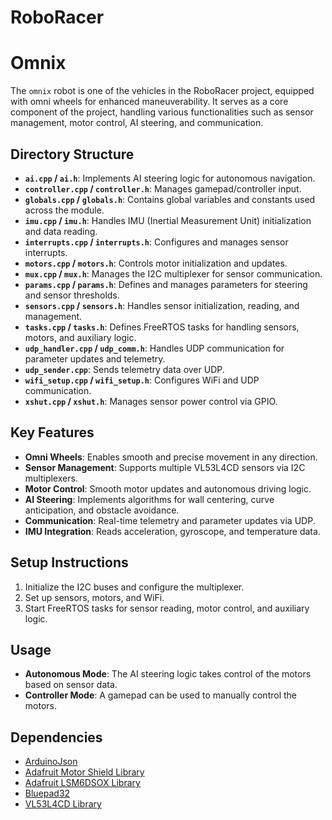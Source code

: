 # RoboRacer

# Omnix

The `omnix` robot is one of the vehicles in the RoboRacer project, equipped with omni wheels for enhanced maneuverability. It serves as a core component of the project, handling various functionalities such as sensor management, motor control, AI steering, and communication.

## Directory Structure

- **`ai.cpp` / `ai.h`**: Implements AI steering logic for autonomous navigation.
- **`controller.cpp` / `controller.h`**: Manages gamepad/controller input.
- **`globals.cpp` / `globals.h`**: Contains global variables and constants used across the module.
- **`imu.cpp` / `imu.h`**: Handles IMU (Inertial Measurement Unit) initialization and data reading.
- **`interrupts.cpp` / `interrupts.h`**: Configures and manages sensor interrupts.
- **`motors.cpp` / `motors.h`**: Controls motor initialization and updates.
- **`mux.cpp` / `mux.h`**: Manages the I2C multiplexer for sensor communication.
- **`params.cpp` / `params.h`**: Defines and manages parameters for steering and sensor thresholds.
- **`sensors.cpp` / `sensors.h`**: Handles sensor initialization, reading, and management.
- **`tasks.cpp` / `tasks.h`**: Defines FreeRTOS tasks for handling sensors, motors, and auxiliary logic.
- **`udp_handler.cpp` / `udp_comm.h`**: Handles UDP communication for parameter updates and telemetry.
- **`udp_sender.cpp`**: Sends telemetry data over UDP.
- **`wifi_setup.cpp` / `wifi_setup.h`**: Configures WiFi and UDP communication.
- **`xshut.cpp` / `xshut.h`**: Manages sensor power control via GPIO.

## Key Features

- **Omni Wheels**: Enables smooth and precise movement in any direction.
- **Sensor Management**: Supports multiple VL53L4CD sensors via I2C multiplexers.
- **Motor Control**: Smooth motor updates and autonomous driving logic.
- **AI Steering**: Implements algorithms for wall centering, curve anticipation, and obstacle avoidance.
- **Communication**: Real-time telemetry and parameter updates via UDP.
- **IMU Integration**: Reads acceleration, gyroscope, and temperature data.

## Setup Instructions

1. Initialize the I2C buses and configure the multiplexer.
2. Set up sensors, motors, and WiFi.
3. Start FreeRTOS tasks for sensor reading, motor control, and auxiliary logic.

## Usage

- **Autonomous Mode**: The AI steering logic takes control of the motors based on sensor data.
- **Controller Mode**: A gamepad can be used to manually control the motors.

## Dependencies

- [ArduinoJson](https://arduinojson.org/)
- [Adafruit Motor Shield Library](https://github.com/adafruit/Adafruit_Motor_Shield_V2_Library)
- [Adafruit LSM6DSOX Library](https://github.com/adafruit/Adafruit_LSM6DSOX)
- [Bluepad32](https://github.com/ricardoquesada/Bluepad32)
- [VL53L4CD Library](https://github.com/stm32duino/VL53L4CD)
